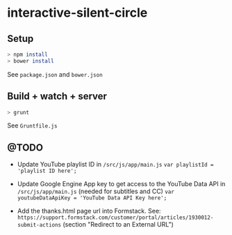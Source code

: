 # interactive-silent-circle

## Setup

```bash
> npm install
> bower install
```
See ```package.json``` and ```bower.json```


## Build + watch + server

```bash
> grunt
```
See ```Gruntfile.js```


## @TODO

- Update YouTube playlist ID in ```/src/js/app/main.js```
```var playlistId = 'playlist ID here';```

- Update Google Engine App key to get access to the YouTube Data API in ```/src/js/app/main.js``` (needed for subtitles and CC)
```var youtubeDataApiKey = 'YouTube Data API Key here';```


- Add the thanks.html page url into Formstack.
See: ```https://support.formstack.com/customer/portal/articles/1930012-submit-actions``` (section "Redirect to an External URL")